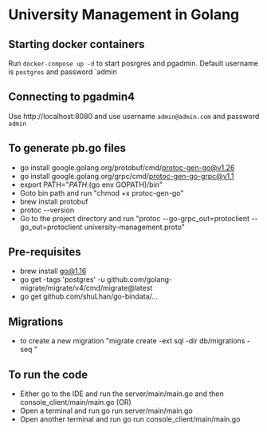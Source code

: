 # University Management in Golang

## Starting docker containers
Run `docker-compose up -d` to start posrgres and pgadmin.
Default username is `postgres` and password `admin

## Connecting to pgadmin4
Use http://localhost:8080 and use username `admin@admin.com` and password `admin`

## To generate pb.go files
* go install google.golang.org/protobuf/cmd/protoc-gen-go@v1.26
* go install google.golang.org/grpc/cmd/protoc-gen-go-grpc@v1.1
* export PATH="$PATH:$(go env GOPATH)/bin"
* Goto bin path and run "chmod +x protoc-gen-go"
* brew install protobuf
* protoc --version 
* Go to the project directory and run "protoc --go-grpc_out=protoclient --go_out=protoclient university-management.proto"

## Pre-requisites
* brew install go@1.16
* go get -tags 'postgres' -u github.com/golang-migrate/migrate/v4/cmd/migrate@latest
* go get github.com/shuLhan/go-bindata/...

## Migrations
* to create a new migration "migrate create -ext sql -dir db/migrations -seq <name of the file>"

## To run the code
* Either go to the IDE and run the server/main/main.go and then console_client/main/main.go (OR)
* Open a terminal and run go run server/main/main.go
* Open another terminal and run go run console_client/main/main.go